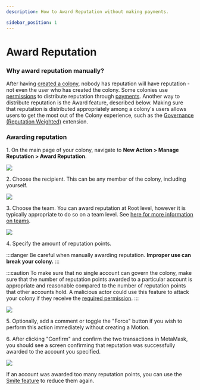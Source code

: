 ```yaml
---
description: How to Award Reputation without making payments.

sidebar_position: 1
---
```


# Award Reputation

### Why award reputation manually?

After having [created a colony](../launch-a-colony.md), nobody has reputation will have reputation - not even the user who has created the colony. Some colonies use [permissions](../../learn/advanced-concepts/permissions.md) to distribute reputation through [payments](../making-payments/). Another way to distribute reputation is the Award feature, described below. Making sure that reputation is distributed appropriately among a colony's users allows users to get the most out of the Colony experience, such as the [Governance (Reputation Weighted)](../governance/motions-and-disputes/installation.md) extension.&#x20;

### Awarding reputation

1\. On the main page of your colony, navigate to **New Action > Manage Reputation > Award Reputation**.

![](../assets/award-reputation-1\_AdobeCreativeCloudExpress.gif)

2\. Choose the recipient. This can be any member of the colony, including yourself.

![](../assets/award-reputation-2a\_AdobeCreativeCloudExpress.gif)

3\. Choose the team. You can award reputation at Root level, however it is typically appropriate to do so on a team level. See [here for more information on teams](../teams/create-team.md).

![](../assets/award-reputation-2b\_AdobeCreativeCloudExpress.gif)

4\. Specify the amount of reputation points.

:::danger
Be careful when manually awarding reputation. **Improper use can break your colony.**&#x20;
:::

:::caution
To make sure that no single account can govern the colony, make sure that the number of reputation points awarded to a particular account is appropriate and reasonable compared to the number of reputation points that other accounts hold. A malicious actor could use this feature to attack your colony if they receive the [required permission](../teams/permissions.md).
:::

![](../assets/award-reputation-2c\_AdobeCreativeCloudExpress.gif)

5\. Optionally, add a comment or toggle the "Force" button if you wish to perform this action immediately without creating a Motion.

6\. After clicking "Confirm" and confirm the two transactions in MetaMask, you should see a screen confirming that reputation was successfully awarded to the account you specified.

![](../assets/award-reputation-4\_AdobeCreativeCloudExpress.gif)

If an account was awarded too many reputation points, you can use the [Smite feature](../reputation/smite-reputation.md) to reduce them again.
